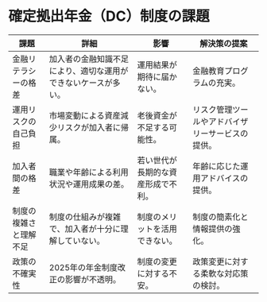 # 確定拠出年金（DC）制度の課題

| 課題 | 詳細 | 影響 | 解決策の提案 |
|------|------|------|--------------|
| 金融リテラシーの格差 | 加入者の金融知識不足により、適切な運用ができないケースが多い。 | 運用結果が期待に届かない。 | 金融教育プログラムの充実。 |
| 運用リスクの自己負担 | 市場変動による資産減少リスクが加入者に帰属。 | 老後資金が不足する可能性。 | リスク管理ツールやアドバイザリーサービスの提供。 |
| 加入者間の格差 | 職業や年齢による利用状況や運用成果の差。 | 若い世代が長期的な資産形成で不利。 | 年齢に応じた運用アドバイスの提供。 |
| 制度の複雑さと理解不足 | 制度の仕組みが複雑で、加入者が十分に理解していない。 | 制度のメリットを活用できない。 | 制度の簡素化と情報提供の強化。 |
| 政策の不確実性 | 2025年の年金制度改正の影響が不透明。 | 制度の変更に対する不安。 | 政策変更に対する柔軟な対応策の検討。 |
